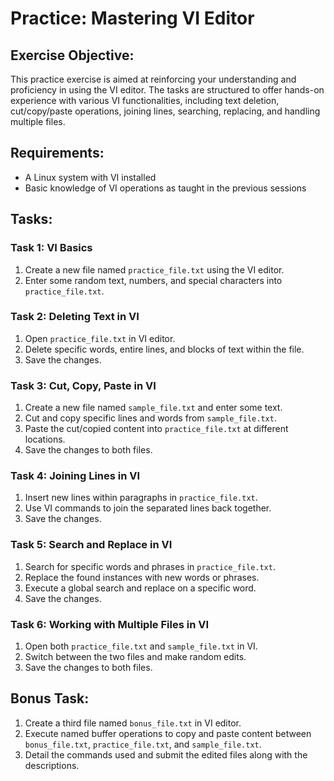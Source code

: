 # Practice: Mastering VI Editor

## Exercise Objective:
This practice exercise is aimed at reinforcing your understanding and proficiency in using the VI editor. The tasks are structured to offer hands-on experience with various VI functionalities, including text deletion, cut/copy/paste operations, joining lines, searching, replacing, and handling multiple files.

## Requirements:
- A Linux system with VI installed
- Basic knowledge of VI operations as taught in the previous sessions

## Tasks:

### Task 1: VI Basics 
1. Create a new file named `practice_file.txt` using the VI editor.
2. Enter some random text, numbers, and special characters into `practice_file.txt`.

### Task 2: Deleting Text in VI
1. Open `practice_file.txt` in VI editor.
2. Delete specific words, entire lines, and blocks of text within the file.
3. Save the changes.

### Task 3: Cut, Copy, Paste in VI
1. Create a new file named `sample_file.txt` and enter some text.
2. Cut and copy specific lines and words from `sample_file.txt`.
3. Paste the cut/copied content into `practice_file.txt` at different locations.
4. Save the changes to both files.

### Task 4: Joining Lines in VI
1. Insert new lines within paragraphs in `practice_file.txt`.
2. Use VI commands to join the separated lines back together.
3. Save the changes.

### Task 5: Search and Replace in VI
1. Search for specific words and phrases in `practice_file.txt`.
2. Replace the found instances with new words or phrases.
3. Execute a global search and replace on a specific word.
4. Save the changes.

### Task 6: Working with Multiple Files in VI
1. Open both `practice_file.txt` and `sample_file.txt` in VI.
2. Switch between the two files and make random edits.
3. Save the changes to both files.

## Bonus Task:
1. Create a third file named `bonus_file.txt` in VI editor.
2. Execute named buffer operations to copy and paste content between `bonus_file.txt`, `practice_file.txt`, and `sample_file.txt`.
3. Detail the commands used and submit the edited files along with the descriptions.

